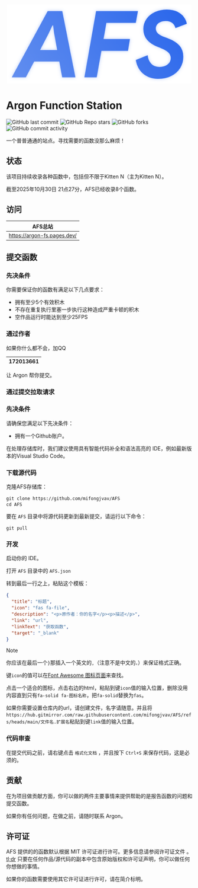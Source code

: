 <p align="center">
  <img width="500" src="/AFS.png">
</p>

# Argon Function Station

![GitHub last commit](https://img.shields.io/github/last-commit/mifongjvav/AFS?display_timestamp=committer) ![GitHub Repo stars](https://img.shields.io/github/stars/mifongjvav/AFS) ![GitHub forks](https://img.shields.io/github/forks/mifongjvav/AFS) ![GitHub commit activity](https://img.shields.io/github/commit-activity/t/mifongjvav/AFS)

一个普普通通的站点。寻找需要的函数没那么麻烦！

## 状态

该项目持续收录各种函数中，包括但不限于Kitten N（主为Kitten N）。

截至2025年10月30日 21点27分，AFS已经收录8个函数。

## 访问

|AFS总站|
|--|
|<https://argon-fs.pages.dev/>|

## 提交函数

### 先决条件

你需要保证你的函数有满足以下几点要求：

- 拥有至少5个有效积木
- 不存在重复执行里塞一步执行这种造成严重卡顿的积木
- 空作品运行时能达到至少25FPS

### 通过作者

如果你什么都不会，加QQ

|172013661|
|--|

让 Argon 帮你提交。

### 通过提交拉取请求

### 先决条件

请确保您满足以下先决条件：

- 拥有一个Github账户。

在处理存储库时，我们建议使用具有智能代码补全和语法高亮的 IDE，例如最新版本的Visual Studio Code。

### 下载源代码

克隆AFS存储库：

```shell
git clone https://github.com/mifongjvav/AFS
cd AFS
```

要在 `AFS` 目录中将源代码更新到最新提交，请运行以下命令：

```shell
git pull
```

### 开发

启动你的 IDE。

打开 `AFS` 目录中的 `AFS.json`

转到最后一行之上，粘贴这个模板：

```json
{
  "title": "标题",
  "icon": "fas fa-file",
  "description": "<p>原作者：你的名字</p><p>描述</p>",
  "link": "url",
  "linkText": "获取函数",
  "target": "_blank"
}
```

> [!NOTE]
> 你应该在最后一个`}`那插入一个英文的`,`（注意不是中文的`，`）来保证格式正确。
>
> 键`icon`的值可以在[Font Awesome 图标页面](https://fontawesome.com/search?f=classic&s=solid&o=r)来查找。
>
> 点击一个适合的图标，点击右边的html，粘贴到键`icon`值的输入位置，删除没用内容直到只有`fa-solid fa-图标名称`，把`fa-solid`替换为`fas`。
>
> 如果你需要设置仓库内的url，请创建文件，名字请随意。并且将`https://hub.gitmirror.com/raw.githubusercontent.com/mifongjvav/AFS/refs/heads/main/文件名.扩展名`粘贴到键`link`值的输入位置。

### 代码审查

在提交代码之前，请右键点击 `格式化文档` ，并且按下 `Ctrl+S` 来保存代码，这是必须的。

## 贡献

在为项目做贡献方面，你可以做的两件主要事情来提供帮助的是报告函数的问题和提交函数。

如果你有任何问题，在做之前，请随时联系 Argon。

## 许可证

AFS 提供的的函数默认根据 MIT 许可证进行许可。更多信息请参阅许可证文件 。[tl;dr](https://tldrlegal.com/license/mit-license) 只要在任何作品/源代码的副本中包含原始版权和许可证声明，你可以做任何你想做的事情。

如果你的函数需要使用其它许可证进行许可，请在简介标明。
